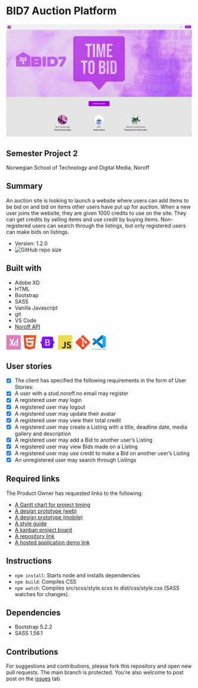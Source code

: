 # BID7 Auction Platform

![Homepage screenshot](./assets/screenshot-home.jpg)

## Semester Project 2

Norwegian School of Technology and Digital Media, Noroff

## Summary

An auction site is looking to launch a website where users can add items to be bid on and bid on items other users have put up for auction. When a new user joins the website, they are given 1000 credits to use on the site. They can get credits by selling items and use credit by buying items. Non-registered users can search through the listings, but only registered users can make bids on listings.

- Version: 1.2.0
- ![GitHub repo size](https://img.shields.io/github/repo-size/NehGuk/social-media-client-hk?style=plastic)

## Built with

- Adobe XD
- HTML
- Bootstrap
- SASS
- Vanilla Javascript
- git
- VS Code
- [Noroff API](https://docs.noroff.dev/)

<div>
  <img src="https://raw.githubusercontent.com/devicons/devicon/1119b9f84c0290e0f0b38982099a2bd027a48bf1/icons/xd/xd-plain.svg" title="Adobe XD" **alt="Adobe XD" width="40" height="40"/>
  <img src="https://github.com/devicons/devicon/blob/master/icons/html5/html5-original.svg" title="HTML5" alt="HTML" width="40" height="40"/>&nbsp;
  <img src="https://github.com/devicons/devicon/blob/master/icons/bootstrap/bootstrap-original.svg" title="Bootstrap5" alt="Bootstrap5" width="40" height="40"/>&nbsp;
  <img src="https://github.com/devicons/devicon/blob/master/icons/javascript/javascript-original.svg" title="JavaScript" alt="JavaScript" width="40" height="40"/>&nbsp;
  <img src="https://github.com/devicons/devicon/blob/master/icons/git/git-original.svg" title="Git" **alt="Git" width="40" height="40"/>
  <img src="https://raw.githubusercontent.com/devicons/devicon/1119b9f84c0290e0f0b38982099a2bd027a48bf1/icons/vscode/vscode-original-wordmark.svg" title="Wordpress" **alt="Wordpress" width="40" height="40"/>
</div>

## User stories

- [x] The client has specified the following requirements in the form of User Stories:
- [x] A user with a stud.noroff.no email may register
- [x] A registered user may login
- [x] A registered user may logout
- [x] A registered user may update their avatar
- [x] A registered user may view their total credit
- [x] A registered user may create a Listing with a title, deadline date, media gallery and description
- [x] A registered user may add a Bid to another user’s Listing
- [x] A registered user may view Bids made on a Listing
- [x] A registered user may use credit to make a Bid on another user’s Listing
- [x] An unregistered user may search through Listings

## Required links

The Product Owner has requested links to the following:

- [A Gantt chart for project timing](https://www.jottacloud.com/s/13959e5672009894be2ae09ef04fafa0c9c)
- [A design prototype (web)](https://xd.adobe.com/view/a854c04d-8c68-4a5b-ba86-431f1484a0b8-fd07/)
- [A design prototype (mobile)](https://xd.adobe.com/view/4fbe2ecb-dfb2-4c04-9462-a00951a53adb-1aed/)
- [A style guide](https://xd.adobe.com/view/771b79f7-18c4-4deb-8a95-7518f18db6dc-2248/)
- [A kanban project board](https://trello.com/b/iXKIkHhy/bid7-dev)
- [A repository link](https://github.com/NehGuk/bid7)
- [A hosted application demo link](https://magenta-llama-b35046.netlify.app/index.html)

## Instructions

- `npm install`: Starts node and installs dependencies
- `npm build`: Compiles CSS
- `npm watch`: Compiles src/scss/style.scss to dist/css/style.css (SASS watches for changes).

## Dependencies

- Bootstrap 5.2.2
- SASS 1.56.1

## Contributions

For suggestions and contributions, please fork this repository and open new pull requests. The main branch is protected. You're also welcome to post post on the [issues](https://github.com/NehGuk/bid7/issues) tab.
